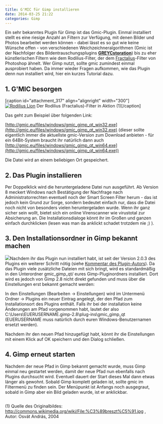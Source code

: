 ```yaml
---
title: G'MIC für Gimp installieren
date: 2014-03-25 21:22
categories: Gimp
---
```


Ein sehr bekanntes Plugin für Gimp ist das Gmic-Plugin. Einmal installiert stellt es eine riesige Anzahl an Filtern zur Verfügung, mit denen Bilder und Photos bearbeitet werden können - dabei lässt es so gut wie keine Wünsche offen - von verschiedenen Weichzeichneralgorithmen (Gmic ist der Nachfolger des Bildentrauschungsplugins [**GREYCstoration**](http://registry.gimp.org/node/137)) bis zu eher künstlerischen Filtern wie dem Rodilius-Filter, der dem [Fractalius](http://www.redfieldplugins.com/filterFractalius.htm)-Filter von Photoshop ähnelt. Wer Gimp nutzt, sollte gmic zumindest einmal ausprobiert haben.
Da immer wieder Fragen aufkommen, wie das Plugin denn nun installiert wird, hier ein kurzes Tutorial dazu.

<!--more-->

## 1\. G'MIC besorgen

[caption id="attachment_317" align="alignright" width="300"][![Rodilius Lion](https://e-smog.org/blog/wp-content/uploads/2014/03/lion-300x284.jpg)](https://e-smog.org/blog/wp-content/uploads/2014/03/lion.jpg) Der Rodilius (Fractalius)-Filter in Aktion (1)[/caption]

Das geht zum Beispiel über folgenden Link:

[http://gmic.eu/files/windows/gmic_gimp_qt_win32.exe](http://gmic.eu/files/windows/gmic_gimp_qt_win32.exe) (dieser sollte eigentlich immer die aktuellste gmic-Version zum Download anbieten - für ein 64Bit-System braucht ihr natürlich dann auch [http://gmic.eu/files/windows/gmic_gimp_qt_win64.exe](http://gmic.eu/files/windows/gmic_gimp_qt_win64.exe))

Die Datei wird an einem beliebigen Ort gespeichert.

## 2\. Das Plugin installieren

Per Doppelklick wird die heruntergeladene Datei nun ausgeführt. Ab Version 8 meckert Windows nach Bestätigung der Nachfrage nach Administratorrechten eventuell noch der Smart Screen Filter herum - das ist jedoch kein Grund zur Sorge, sondern bedeutet einfach nur, dass die Datei noch nicht von besonders vielen heruntergeladen wurde. Wenn ihr ganz sicher sein wollt, bietet sich ein online Virenscanner wie virustotal zur Absicherung an. Die Installationsdialoge könnt ihr im Großen und ganzen einfach durchklicken (lesen was man da anklickt schadet trotzdem nie ;) ).

## 3\. Den Installationsordner in Gimp bekannt machen

[![](https://e-smog.org/blog/wp-content/uploads/2014/03/gimp-gmic-new-path-300x235.png)](https://e-smog.org/blog/wp-content/uploads/2014/03/gimp-gmic-new-path.png)Nachdem ihr das Plugin nun installiert habt, ist seit der Version 2.0.3 des Plugins ein weiterer Schritt nötig (siehe [Kommentar des Plugin-Autors](https://discuss.pixls.us/t/using-the-windows-installer-for-version-2-0-3-of-gmic/4825)). Da das Plugin viele zusätzliche Dateien mit sich bringt, wird es standardmäßig in den Unterordner gmic_gimp_qt/ eures Gimp-Pluginordners installiert. Dort wird es jedoch von Gimp 2.8 nicht direkt gefunden und muss über die Einstellungen erst bekannt gemacht werden:

In den Einstellungen (Bearbeiten -&gt; Einstellungen) wird im Untermenü Ordner -&gt; Plugins ein neuer Eintrag angelegt, der den Pfad zum Installationsort des Plugins enthält. Falls ihr bei der installation keine Änderungen am Pfad vorgenommen habt, lautet der also C:\Users\EUERUSERNAME\.gimp-2.8\plug-ins\gmic_gimp_qt (EUERUSERNAME muss natürlich durch euren Windows-Benutzernamen ersetzt werden).

Nachdem ihr den neuen Pfad hinzugefügt habt, könnt ihr die Einstellungen mit einem Klick auf OK speichern und den Dialog schließen.

## 4\. Gimp erneut starten

Nachdem der neue Pfad in Gimp bekannt gemacht wurde, muss Gimp einmal neu gestartet werden, damit der neue Pfad nun ebenfalls nach Plugins durchsucht wird. Eventuell dauert der Start dieses Mal dann etwas länger als gewohnt. Sobald Gimp komplett geladen ist, sollte gmic im Filtermenü zu finden sein. Der Menüpunkt ist Anfangs noch ausgegraut, sobald in Gimp aber ein Bild geladen wurde, ist er anklickbar.

## 

(1) Quelle des Originalbildes: http://commons.wikimedia.org/wiki/File:%C3%89breszt%C5%91.jpg , Autor: Osvát András, 2004